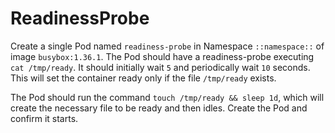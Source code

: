 # ReadinessProbe

Create a single Pod named `readiness-probe` in Namespace `::namespace::` of image `busybox:1.36.1`. The Pod should have a readiness-probe executing `cat /tmp/ready`. It should initially wait `5` and periodically wait `10` seconds. This will set the container ready only if the file `/tmp/ready` exists.

The Pod should run the command `touch /tmp/ready && sleep 1d`, which will create the necessary file to be ready and then idles. Create the Pod and confirm it starts.